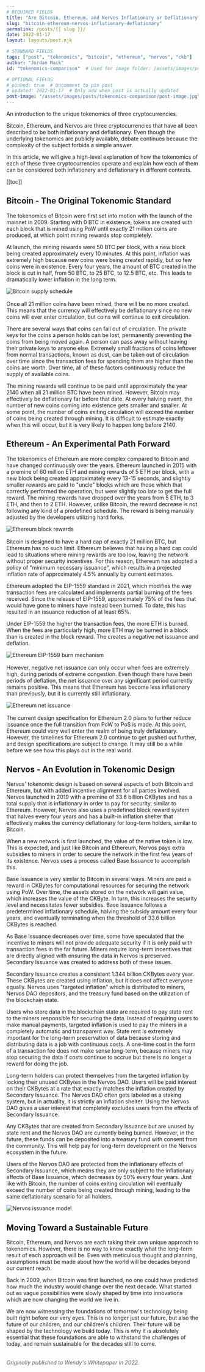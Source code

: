 ```yaml
---
# REQUIRED FIELDS
title: "Are Bitcoin, Ethereum, and Nervos Inflationary or Deflationary?"
slug: "bitcoin-ethereum-nervos-inflationary-deflationary"
permalink: /posts/{{ slug }}/
date: 2022-01-17
layout: layouts/post.njk

# STANDARD FIELDS
tags: ["post", "tokenomics", "bitcoin", "ethereum", "nervos", "ckb"]
author: "Jordan Mack"
id: "tokenomics-comparison"  # Used for image folder: /assets/images/posts/tokenomics-comparison/

# OPTIONAL FIELDS
# pinned: true  # Uncomment to pin post
# updated: 2022-01-17  # Only add when post is actually updated
post-image: "/assets/images/posts/tokenomics-comparison/post-image.jpg"
---
```


An introduction to the unique tokenomics of three cryptocurrencies.

Bitcoin, Ethereum, and Nervos are three cryptocurrencies that have all been described to be both inflationary and deflationary. Even though the underlying tokenomics are publicly available, debate continues because the complexity of the subject forbids a simple answer.

In this article, we will give a high-level explanation of how the tokenomics of each of these three cryptocurrencies operate and explain how each of them can be considered both inflationary and deflationary in different contexts.

[[toc]]

## Bitcoin - The Original Tokenomic Standard

The tokenomics of Bitcoin were first set into motion with the launch of the mainnet in 2009. Starting with 0 BTC in existence, tokens are created with each block that is mined using PoW until exactly 21 million coins are produced, at which point mining rewards stop completely.

At launch, the mining rewards were 50 BTC per block, with a new block being created approximately every 10 minutes. At this point, inflation was extremely high because new coins were being created rapidly, but so few coins were in existence. Every four years, the amount of BTC created in the block is cut in half, from 50 BTC, to 25 BTC, to 12.5 BTC, etc. This leads to dramatically lower inflation in the long term.

<img src="/assets/images/posts/tokenomics-comparison/bitcoin-supply-schedule.png" alt="Bitcoin supply schedule" style="display: block; margin: 0 auto 16px;">

Once all 21 million coins have been mined, there will be no more created. This means that the currency will effectively be deflationary since no new coins will ever enter circulation, but coins will continue to exit circulation.

There are several ways that coins can fall out of circulation. The private keys for the coins a person holds can be lost, permanently preventing the coins from being moved again. A person can pass away without leaving their private keys to anyone else. Extremely small fractions of coins leftover from normal transactions, known as dust, can be taken out of circulation over time since the transaction fees for spending them are higher than the coins are worth. Over time, all of these factors continuously reduce the supply of available coins.

The mining rewards will continue to be paid until approximately the year 2140 when all 21 million BTC have been mined. However, Bitcoin may effectively be deflationary far before that date. At every halving event, the number of new coins coming into existence gets smaller and smaller. At some point, the number of coins exiting circulation will exceed the number of coins being created through mining. It is difficult to estimate exactly when this will occur, but it is very likely to happen long before 2140.

## Ethereum - An Experimental Path Forward

The tokenomics of Ethereum are more complex compared to Bitcoin and have changed continuously over the years. Ethereum launched in 2015 with a premine of 60 million ETH and mining rewards of 5 ETH per block, with a new block being created approximately every 13-15 seconds, and slightly smaller rewards are paid to "uncle" blocks which are those which that correctly performed the operation, but were slightly too late to get the full reward. The mining rewards have dropped over the years from 5 ETH, to 3 ETH, and then to 2 ETH. However, unlike Bitcoin, the reward decrease is not following any kind of a predefined schedule. The reward is being manually adjusted by the developers utilizing hard forks.

<img src="/assets/images/posts/tokenomics-comparison/ethereum-block-rewards.png" alt="Ethereum block rewards" style="display: block; margin: 0 auto 16px;">

Bitcoin is designed to have a hard cap of exactly 21 million BTC, but Ethereum has no such limit. Ethereum believes that having a hard cap could lead to situations where mining rewards are too low, leaving the network without proper security incentives. For this reason, Ethereum has adopted a policy of "minimum necessary issuance", which results in a projected inflation rate of approximately 4.5% annually by current estimates.

Ethereum adopted the EIP-1559 standard in 2021, which modifies the way transaction fees are calculated and implements partial burning of the fees received. Since the release of EIP-1559, approximately 75% of the fees that would have gone to miners have instead been burned. To date, this has resulted in an issuance reduction of at least 65%.

Under EIP-1559 the higher the transaction fees, the more ETH is burned. When the fees are particularly high, more ETH may be burned in a block than is created in the block reward. The creates a negative net issuance and deflation.

<img src="/assets/images/posts/tokenomics-comparison/ethereum-eip1559-burn.png" alt="Ethereum EIP-1559 burn mechanism" style="display: block; margin: 0 auto 16px;">

However, negative net issuance can only occur when fees are extremely high, during periods of extreme congestion. Even though there have been periods of deflation, the net issuance over any significant period currently remains positive. This means that Ethereum has become less inflationary than previously, but it is currently still inflationary.

<img src="/assets/images/posts/tokenomics-comparison/ethereum-net-issuance.png" alt="Ethereum net issuance" style="display: block; margin: 0 auto 16px;">

The current design specification for Ethereum 2.0 plans to further reduce issuance once the full transition from PoW to PoS is made. At this point, Ethereum could very well enter the realm of being truly deflationary. However, the timelines for Ethereum 2.0 continue to get pushed out further, and design specifications are subject to change. It may still be a while before we see how this plays out in the real world.

## Nervos - An Evolution in Tokenomic Design

Nervos' tokenomic design is based on several aspects of both Bitcoin and Ethereum, but with added incentive alignment for all parties involved. Nervos launched in 2019 with a premine of 33.6 billion CKBytes and has a total supply that is inflationary in order to pay for security, similar to Ethereum. However, Nervos also uses a predefined block reward system that halves every four years and has a built-in inflation shelter that effectively makes the currency deflationary for long-term holders, similar to Bitcoin.

When a new network is first launched, the value of the native token is low. This is expected, and just like Bitcoin and Ethereum, Nervos pays extra subsidies to miners in order to secure the network in the first few years of its existence. Nervos uses a process called Base Issuance to accomplish this.

Base Issuance is very similar to Bitcoin in several ways. Miners are paid a reward in CKBytes for computational resources for securing the network using PoW. Over time, the assets stored on the network will gain value, which increases the value of the CKByte. In turn, this increases the security level and necessitates fewer subsidies. Base Issuance follows a predetermined inflationary schedule, halving the subsidy amount every four years, and eventually terminating when the threshold of 33.6 billion CKBytes is reached.

As Base Issuance decreases over time, some have speculated that the incentive to miners will not provide adequate security if it is only paid with transaction fees in the far future. Miners require long-term incentives that are directly aligned with ensuring the data in Nervos is preserved. Secondary Issuance was created to address both of these issues.

Secondary Issuance creates a consistent 1.344 billion CKBytes every year. These CKBytes are created using inflation, but it does not affect everyone equally. Nervos uses "targeted inflation" which is distributed to miners, Nervos DAO depositors, and the treasury fund based on the utilization of the blockchain state.

Users who store data in the blockchain state are required to pay state rent to the miners responsible for securing the data. Instead of requiring users to make manual payments, targeted inflation is used to pay the miners in a completely automatic and transparent way. State rent is extremely important for the long-term preservation of data because storing and distributing data is a job with continuous costs. A one-time cost in the form of a transaction fee does not make sense long-term, because miners may stop securing the data if costs continue to accrue but there is no longer a reward for doing the job.

Long-term holders can protect themselves from the targeted inflation by locking their unused CKBytes in the Nervos DAO. Users will be paid interest on their CKBytes at a rate that exactly matches the inflation created by Secondary Issuance. The Nervos DAO often gets labeled as a staking system, but in actuality, it is strictly an inflation shelter. Using the Nervos DAO gives a user interest that completely excludes users from the effects of Secondary Issuance.

Any CKBytes that are created from Secondary Issuance but are unused by state rent and the Nervos DAO are currently being burned. However, in the future, these funds can be deposited into a treasury fund with consent from the community. This will help pay for long-term development on the Nervos ecosystem in the future.

Users of the Nervos DAO are protected from the inflationary effects of Secondary Issuance, which means they are only subject to the inflationary effects of Base Issuance, which decreases by 50% every four years. Just like with Bitcoin, the number of coins exiting circulation will eventually exceed the number of coins being created through mining, leading to the same deflationary scenario for all holders.

<img src="/assets/images/posts/tokenomics-comparison/nervos-issuance-model.png" alt="Nervos issuance model" style="display: block; margin: 0 auto 16px;">

## Moving Toward a Sustainable Future

Bitcoin, Ethereum, and Nervos are each taking their own unique approach to tokenomics. However, there is no way to know exactly what the long-term result of each approach will be. Even with meticulous thought and planning, assumptions must be made about how the world will be decades beyond our current reach.

Back in 2009, when Bitcoin was first launched, no one could have predicted how much the industry would change over the next decade. What started out as vague possibilities were slowly shaped by time into innovations which are now changing the world we live in.

We are now witnessing the foundations of tomorrow's technology being built right before our very eyes. This is no longer just our future, but also the future of our children, and our children's children. Their future will be shaped by the technology we build today. This is why it is absolutely essential that these foundations are able to withstand the challenges of today, and remain sustainable for the decades still to come.

<p style="color: #666; font-style: italic; margin-top: 2rem;">Originally published to Wendy's Whitepaper in 2022.</p>

